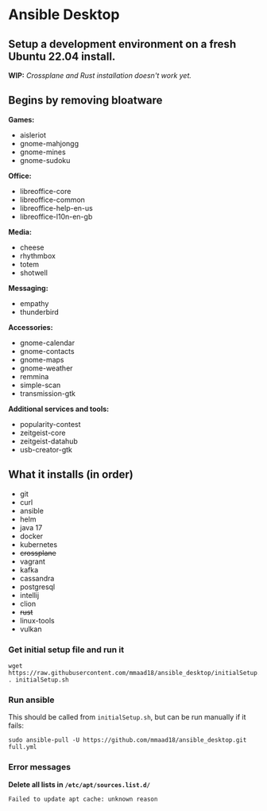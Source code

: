 # Ansible Desktop 

## Setup a development environment on a fresh Ubuntu 22.04 install.

**WIP:** *Crossplane and Rust installation doesn't work yet.*

## Begins by removing bloatware

**Games:**
- aisleriot
- gnome-mahjongg
- gnome-mines
- gnome-sudoku

**Office:**
- libreoffice-core
- libreoffice-common
- libreoffice-help-en-us
- libreoffice-l10n-en-gb

**Media:**
- cheese
- rhythmbox
- totem
- shotwell

**Messaging:**
- empathy
- thunderbird

**Accessories:**
- gnome-calendar
- gnome-contacts
- gnome-maps
- gnome-weather
- remmina
- simple-scan
- transmission-gtk

**Additional services and tools:**
- popularity-contest
- zeitgeist-core
- zeitgeist-datahub
- usb-creator-gtk


## What it installs (in order)

- git
- curl
- ansible
- helm
- java 17
- docker
- kubernetes
- ~~crossplane~~
- vagrant
- kafka
- cassandra
- postgresql
- intellij
- clion
- ~~rust~~
- linux-tools
- vulkan 

### Get initial setup file and run it
    wget https://raw.githubusercontent.com/mmaad18/ansible_desktop/initialSetup.sh
    . initialSetup.sh

### Run ansible
This should be called from `initialSetup.sh`, but can be run manually if it fails:

    sudo ansible-pull -U https://github.com/mmaad18/ansible_desktop.git full.yml

### Error messages

**Delete all lists in `/etc/apt/sources.list.d/`**

    Failed to update apt cache: unknown reason
